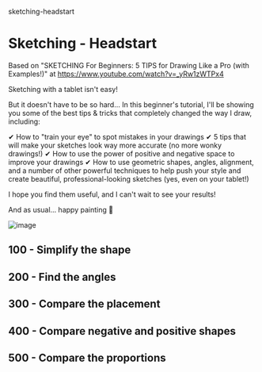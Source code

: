 sketching-headstart
# Sketching - Headstart

Based on "SKETCHING For Beginners: 5 TIPS for Drawing Like a Pro (with Examples!)" at https://www.youtube.com/watch?v=_yRw1zWTPx4

Sketching with a tablet isn't easy!

But it doesn't have to be so hard... In this beginner's tutorial, I'll be showing you some of the best tips & tricks that completely changed the way I draw, including:

✔ How to "train your eye" to spot mistakes in your drawings
✔ 5 tips that will make your sketches look way more accurate (no more wonky drawings!)
✔ How to use the power of positive and negative space to improve your drawings
✔ How to use geometric shapes, angles, alignment, and a number of other powerful techniques to help push your style and create beautiful, professional-looking sketches (yes, even on your tablet!)

I hope you find them useful, and I can't wait to see your results!

And as usual… happy painting 🎨

![image](https://user-images.githubusercontent.com/12828104/129536364-6ac25f60-2965-46d9-9318-52820d6132f2.png)

## 100 - Simplify the shape


## 200 - Find the angles


## 300 - Compare the placement


## 400 - Compare negative and positive shapes


## 500 - Compare the proportions
